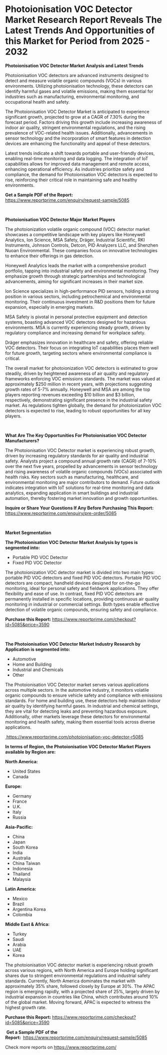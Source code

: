 <p><h1>Photoionisation VOC Detector Market Research Report Reveals The Latest Trends And Opportunities of this Market for Period from 2025 - 2032</h1></p><p><strong>Photoionisation VOC Detector Market Analysis and Latest Trends</strong></p>
<p><p>Photoionisation VOC detectors are advanced instruments designed to detect and measure volatile organic compounds (VOCs) in various environments. Utilizing photoionisation technology, these detectors can identify harmful gases and volatile emissions, making them essential for industries such as manufacturing, environmental monitoring, and occupational health and safety.</p><p>The Photoionisation VOC Detector Market is anticipated to experience significant growth, projected to grow at a CAGR of 7.30% during the forecast period. Factors driving this growth include increasing awareness of indoor air quality, stringent environmental regulations, and the rising prevalence of VOC-related health issues. Additionally, advancements in sensor technology and the incorporation of smart features in detection devices are enhancing the functionality and appeal of these detectors.</p><p>Latest trends indicate a shift towards portable and user-friendly devices, enabling real-time monitoring and data logging. The integration of IoT capabilities allows for improved data management and remote access, enhancing operational efficiency. As industries prioritize safety and compliance, the demand for Photoionisation VOC detectors is expected to rise, reinforcing their critical role in maintaining safe and healthy environments.</p></p>
<p><strong>Get a Sample PDF of the Report:&nbsp;</strong> <a href="https://www.reportprime.com/enquiry/request-sample/5085?utm_campaign=3269&utm_medium=2&utm_source=Github&utm_content=ia&utm_term=19032025&utm_id=photoionisation-voc-detector">https://www.reportprime.com/enquiry/request-sample/5085</a></p>
<p>&nbsp;</p>
<p><strong>Photoionisation VOC Detector Major Market Players</strong></p>
<p><p>The photoionization volatile organic compound (VOC) detector market showcases a competitive landscape with key players like Honeywell Analytics, Ion Science, MSA Safety, Dräger, Industrial Scientific, RKI Instruments, Johnson Controls, Detcon, PID Analyzers LLC, and Shenzhen Nuoan Environmental. These companies focus on innovative technologies to enhance their offerings in gas detection.</p><p>Honeywell Analytics leads the market with a comprehensive product portfolio, tapping into industrial safety and environmental monitoring. They emphasize growth through strategic partnerships and technological advancements, aiming for significant increases in their market size.</p><p>Ion Science specializes in high-performance PID sensors, holding a strong position in various sectors, including petrochemical and environmental monitoring. Their continuous investment in R&D positions them for future expansion, especially in emerging markets.</p><p>MSA Safety is pivotal in personal protective equipment and detection systems, boasting advanced VOC detectors designed for hazardous environments. MSA is currently experiencing steady growth, driven by regulatory compliance and increasing demand for workplace safety.</p><p>Dräger emphasizes innovation in healthcare and safety, offering reliable VOC detectors. Their focus on integrating IoT capabilities places them well for future growth, targeting sectors where environmental compliance is critical.</p><p>The overall market for photoionization VOC detectors is estimated to grow steadily, driven by heightened awareness of air quality and regulatory frameworks enforcing VOC emissions standards. The market was valued at approximately $250 million in recent years, with projections suggesting growth rates of 5-7% annually. Honeywell and MSA are among the top players reporting revenues exceeding $10 billion and $3 billion, respectively, demonstrating significant presence in the industrial safety market. As regulations tighten globally, the demand for photoionization VOC detectors is expected to rise, leading to robust opportunities for all key players.</p></p>
<p>&nbsp;</p>
<p><strong>What Are The Key Opportunities For Photoionisation VOC Detector Manufacturers?</strong></p>
<p><p>The Photoionisation VOC Detector market is experiencing robust growth, driven by increasing regulatory standards for air quality and industrial safety. Analysts project a compound annual growth rate (CAGR) of 7-10% over the next five years, propelled by advancements in sensor technology and rising awareness of volatile organic compounds (VOCs) associated with health risks. Key sectors such as manufacturing, healthcare, and environmental monitoring are major contributors to demand. Future outlook indicates integration with IoT solutions for real-time monitoring and data analytics, expanding application in smart buildings and industrial automation, thereby fostering market innovation and growth opportunities.</p></p>
<p><strong>Inquire or Share Your Questions If Any Before Purchasing This Report:</strong> <a href="https://www.reportprime.com/enquiry/pre-order/5085?utm_campaign=3269&utm_medium=2&utm_source=Github&utm_content=ia&utm_term=19032025&utm_id=photoionisation-voc-detector">https://www.reportprime.com/enquiry/pre-order/5085</a></p>
<p>&nbsp;</p>
<p><strong>Market Segmentation</strong></p>
<p><strong>The Photoionisation VOC Detector Market Analysis by types is segmented into:</strong></p>
<p><ul><li>Portable PID VOC Detector</li><li>Fixed PID VOC Detector</li></ul></p>
<p><p>The photoionization VOC detector market is divided into two main types: portable PID VOC detectors and fixed PID VOC detectors. Portable PID VOC detectors are compact, handheld devices designed for on-the-go monitoring, ideal for personal safety and fieldwork applications. They offer flexibility and ease of use. In contrast, fixed PID VOC detectors are permanently installed in specific locations, providing continuous air quality monitoring in industrial or commercial settings. Both types enable effective detection of volatile organic compounds, ensuring safety and compliance.</p></p>
<p><strong>Purchase this Report:&nbsp;</strong><a href="https://www.reportprime.com/checkout?id=5085&price=3590&utm_campaign=3269&utm_medium=2&utm_source=Github&utm_content=ia&utm_term=19032025&utm_id=photoionisation-voc-detector">https://www.reportprime.com/checkout?id=5085&price=3590</a></p>
<p>&nbsp;</p>
<p><strong>The Photoionisation VOC Detector Market Industry Research by Application is segmented into:</strong></p>
<p><ul><li>Automotive</li><li>Home and Building</li><li>Industrial and Chemicals</li><li>Other</li></ul></p>
<p><p>The Photoionisation VOC Detector market serves various applications across multiple sectors. In the automotive industry, it monitors volatile organic compounds to ensure vehicle safety and compliance with emissions standards. For home and building use, these detectors help maintain indoor air quality by identifying harmful gases. In industrial and chemical settings, they are vital for detecting leaks and preventing hazardous exposure. Additionally, other markets leverage these detectors for environmental monitoring and health safety, making them essential tools across diverse applications.</p></p>
<p><a href="https://www.reportprime.com/photoionisation-voc-detector-r5085?utm_campaign=3269&utm_medium=2&utm_source=Github&utm_content=ia&utm_term=19032025&utm_id=photoionisation-voc-detector">&nbsp;https://www.reportprime.com/photoionisation-voc-detector-r5085</a></p>
<p><strong>In terms of Region, the Photoionisation VOC Detector Market Players available by Region are:</strong></p>
<p>
    <p> <strong> North America: </strong>
        <ul>
            <li>United States</li>
            <li>Canada</li>
        </ul>
        </p> 
    <p> <strong> Europe: </strong>
        <ul>
            <li>Germany</li>
            <li>France</li>
            <li>U.K.</li>
            <li>Italy</li>
            <li>Russia</li>
        </ul>
        </p> 
    <p> <strong> Asia-Pacific: </strong>
        <ul>
            <li>China</li>
            <li>Japan</li>
            <li>South Korea</li>
            <li>India</li>
            <li>Australia</li>
            <li>China Taiwan</li>
            <li>Indonesia</li>
            <li>Thailand</li>
            <li>Malaysia</li>
        </ul>
        </p> 
    <p> <strong> Latin America: </strong>
        <ul>
            <li>Mexico</li>
            <li>Brazil</li>
            <li>Argentina Korea</li>
            <li>Colombia</li>
        </ul>
        </p> 
    <p> <strong> Middle East & Africa: </strong>
        <ul>
            <li>Turkey</li>
            <li>Saudi</li>
            <li>Arabia</li>
            <li>UAE</li>
            <li>Korea</li>
        </ul>
    </p>
    </p>
<p><p>The photoionisation VOC detector market is experiencing robust growth across various regions, with North America and Europe holding significant shares due to stringent environmental regulations and industrial safety standards. Currently, North America dominates the market with approximately 35% share, followed closely by Europe at 30%. The APAC region is emerging rapidly, with a projected share of 25%, largely driven by industrial expansion in countries like China, which contributes around 10% of the global market. Moving forward, APAC is expected to witness the highest growth rate.</p></p>
<p><strong>Purchase this Report: </strong><a href="https://www.reportprime.com/checkout?id=5085&price=3590&utm_campaign=3269&utm_medium=2&utm_source=Github&utm_content=ia&utm_term=19032025&utm_id=photoionisation-voc-detector">https://www.reportprime.com/checkout?id=5085&price=3590</a></p>
<p>&nbsp;<strong>Get a Sample PDF of the Report:&nbsp;&nbsp;</strong><a href="https://www.reportprime.com/enquiry/request-sample/5085?utm_campaign=3269&utm_medium=2&utm_source=Github&utm_content=ia&utm_term=19032025&utm_id=photoionisation-voc-detector">https://www.reportprime.com/enquiry/request-sample/5085</a></p>
<p><strong></strong></p>
<p>Check more reports on <a href="https://www.reportprime.com/?utm_campaign=3269&utm_medium=2&utm_source=Github&utm_content=ia&utm_term=19032025&utm_id=photoionisation-voc-detector">https://www.reportprime.com/</a></p>